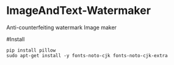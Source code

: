 # ImageAndText-Watermaker
Anti-counterfeiting watermark Image maker


#Install
```
pip install pillow
sudo apt-get install -y fonts-noto-cjk fonts-noto-cjk-extra
```

